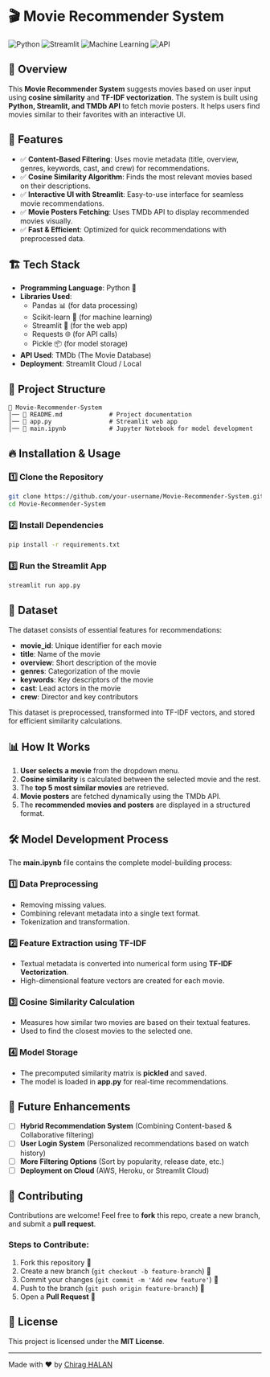 
# 🎬 Movie Recommender System

![Python](https://img.shields.io/badge/Python-3.x-blue?style=for-the-badge&logo=python)
![Streamlit](https://img.shields.io/badge/Streamlit-FF4B4B?style=for-the-badge&logo=streamlit&logoColor=white)
![Machine Learning](https://img.shields.io/badge/Machine%20Learning-Scikit--learn-orange?style=for-the-badge)
![API](https://img.shields.io/badge/API-TMDb-green?style=for-the-badge)

## 📌 Overview
This **Movie Recommender System** suggests movies based on user input using **cosine similarity** and **TF-IDF vectorization**. The system is built using **Python, Streamlit, and TMDb API** to fetch movie posters. It helps users find movies similar to their favorites with an interactive UI.

## 🚀 Features
- ✅ **Content-Based Filtering**: Uses movie metadata (title, overview, genres, keywords, cast, and crew) for recommendations.
- ✅ **Cosine Similarity Algorithm**: Finds the most relevant movies based on their descriptions.
- ✅ **Interactive UI with Streamlit**: Easy-to-use interface for seamless movie recommendations.
- ✅ **Movie Posters Fetching**: Uses TMDb API to display recommended movies visually.
- ✅ **Fast & Efficient**: Optimized for quick recommendations with preprocessed data.

## 🏗️ Tech Stack
- **Programming Language**: Python 🐍
- **Libraries Used**:
  - Pandas 📊 (for data processing)
  - Scikit-learn 🤖 (for machine learning)
  - Streamlit 🎨 (for the web app)
  - Requests 🌐 (for API calls)
  - Pickle 📦 (for model storage)
- **API Used**: TMDb (The Movie Database)
- **Deployment**: Streamlit Cloud / Local

## 📂 Project Structure
```
📁 Movie-Recommender-System
│── 📄 README.md             # Project documentation
│── 📄 app.py                # Streamlit web app
│── 📄 main.ipynb            # Jupyter Notebook for model development

```

## 🔥 Installation & Usage

### 1️⃣ Clone the Repository
```sh
git clone https://github.com/your-username/Movie-Recommender-System.git
cd Movie-Recommender-System
```

### 2️⃣ Install Dependencies
```sh
pip install -r requirements.txt
```

### 3️⃣ Run the Streamlit App
```sh
streamlit run app.py
```

## 📜 Dataset
The dataset consists of essential features for recommendations:
- **movie_id**: Unique identifier for each movie
- **title**: Name of the movie
- **overview**: Short description of the movie
- **genres**: Categorization of the movie
- **keywords**: Key descriptors of the movie
- **cast**: Lead actors in the movie
- **crew**: Director and key contributors

This dataset is preprocessed, transformed into TF-IDF vectors, and stored for efficient similarity calculations.

## 📊 How It Works
1. **User selects a movie** from the dropdown menu.
2. **Cosine similarity** is calculated between the selected movie and the rest.
3. The **top 5 most similar movies** are retrieved.
4. **Movie posters** are fetched dynamically using the TMDb API.
5. The **recommended movies and posters** are displayed in a structured format.

## 🛠️ Model Development Process
The **main.ipynb** file contains the complete model-building process:
### 1️⃣ Data Preprocessing
- Removing missing values.
- Combining relevant metadata into a single text format.
- Tokenization and transformation.

### 2️⃣ Feature Extraction using TF-IDF
- Textual metadata is converted into numerical form using **TF-IDF Vectorization**.
- High-dimensional feature vectors are created for each movie.

### 3️⃣ Cosine Similarity Calculation
- Measures how similar two movies are based on their textual features.
- Used to find the closest movies to the selected one.

### 4️⃣ Model Storage
- The precomputed similarity matrix is **pickled** and saved.
- The model is loaded in **app.py** for real-time recommendations.


## 🚀 Future Enhancements
- [ ] **Hybrid Recommendation System** (Combining Content-based & Collaborative filtering)
- [ ] **User Login System** (Personalized recommendations based on watch history)
- [ ] **More Filtering Options** (Sort by popularity, release date, etc.)
- [ ] **Deployment on Cloud** (AWS, Heroku, or Streamlit Cloud)

## 🤝 Contributing
Contributions are welcome! Feel free to **fork** this repo, create a new branch, and submit a **pull request**.

### Steps to Contribute:
1. Fork this repository 🍴
2. Create a new branch (`git checkout -b feature-branch`) 🌿
3. Commit your changes (`git commit -m 'Add new feature'`) 💾
4. Push to the branch (`git push origin feature-branch`) 🚀
5. Open a **Pull Request** 📩

## 📝 License
This project is licensed under the **MIT License**.

---
Made with ❤️ by [Chirag HALAN](https://github.com/chiraghalan/)
```

